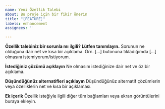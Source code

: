 ```yaml
---
name: Yeni Özellik Talebi
about: Bu proje için bir fikir önerin
title: "[FEATURE]"
labels: enhancement
assignees: ''

---
```


**Özellik talebiniz bir sorunla mı ilgili? Lütfen tanımlayın.**
Sorunun ne olduğuna dair net ve kısa bir açıklama. Örn. [...] butonuna tıkladığımda [...] olmasını istemiyorum/istiyorum.

**İstediğiniz çözümü açıklayın**
Ne olmasını istediğinize dair net ve öz bir açıklama.

**Düşündüğünüz alternatifleri açıklayın**
Düşündüğünüz alternatif çözümlerin veya özelliklerin net ve kısa bir açıklaması.

**Ek içerik**
Özellik isteğiyle ilgili diğer tüm bağlamları veya ekran görüntülerini buraya ekleyin.
